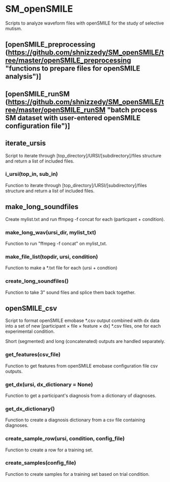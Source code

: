 # SM_openSMILE
Scripts to analyze waveform files with openSMILE for the study of selective mutism.

## [openSMILE_preprocessing (https://github.com/shnizzedy/SM_openSMILE/tree/master/openSMILE_preprocessing "functions to prepare files for openSMILE analysis")]

## [openSMILE_runSM (https://github.com/shnizzedy/SM_openSMILE/tree/master/openSMILE_runSM "batch process SM dataset with user-entered openSMILE configuration file")]

## iterate_ursis
Script to iterate through [top_directory]/URSI/[subdirectory]/files structure
and return a list of included files.

### i_ursi(top_in, sub_in)
Function to iterate through [top_directory]/URSI/[subdirectory]/files structure
and return a list of included files.

## make_long_soundfiles
Create mylist.txt and run ffmpeg -f concat for each (particpant + condition).

### make_long_wav(ursi_dir, mylist_txt)
Function to run "ffmpeg -f concat" on mylist_txt.

### make_file_list(topdir, ursi, condition)
Function to make a *.txt file for each (ursi + condtion)

### create_long_soundfiles()
Function to take 3" sound files and splice them back together.

## openSMILE_csv
Script to format openSMILE emobase *.csv output combined with dx data into a
set of new [participant × file × feature × dx] *.csv files, one for each
experimental condition.

Short (segmented) and long (concatenated) outputs are handled separately.

### get_features(csv_file)
Function to get features from openSMILE emobase configuration file csv outputs.

### get_dx(ursi, dx_dictionary = None)
Function to get a participant's diagnosis from a dictionary of diagnoses.

### get_dx_dictionary()
Function to create a diagnosis dictionary from a csv file containing diagnoses.

### create_sample_row(ursi, condition, config_file)
Function to create a row for a training set.

### create_samples(config_file)
Function to create samples for a training set based on trial condition.
